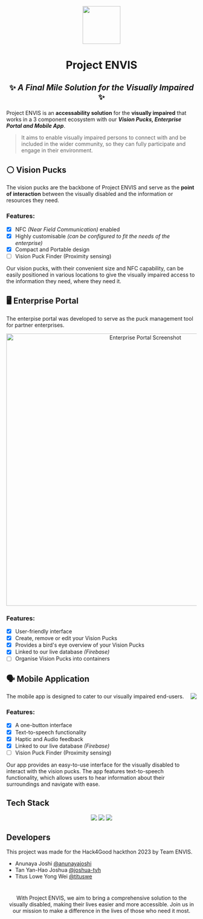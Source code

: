 <p align="center">
  <img width="100" height="100" src="https://user-images.githubusercontent.com/50615326/218189533-3d3c425c-cd9a-472c-a5e5-c3fa16a26738.png">
</p>

# <p align="center">Project ENVIS</p>
## <p align="center">:sparkles: *A Final Mile Solution for the Visually Impaired* :sparkles:</p>

Project ENVIS is an **accessability solution** for the **visually impaired** that works in a 3 component ecosystem with our ***Vision Pucks, Enterprise Portal and Mobile App***. 
>It aims to enable visually impaired persons to connect with and be included in the wider community, so they can fully participate and engage in their environment.

## :white_circle: Vision Pucks
The vision pucks are the backbone of Project ENVIS and serve as the **point of interaction** between the visually disabled and the information or resources they need.

### Features:
- [x] NFC _(Near Field Communication)_ enabled
- [x] Highly customisable _(can be configured to fit the needs of the enterprise)_
- [x] Compact and Portable design
- [ ] Vision Puck Finder (Proximity sensing)

Our vision pucks, with their convenient size and NFC capability, can be easily positioned in various locations to give the visually impaired access to the information they need, where they need it.

## :desktop_computer: Enterprise Portal
The enterpise portal was developed to serve as the puck management tool for partner enterprises.
<p align="center">
  <img width="720" alt="Enterprise Portal Screenshot" src="https://user-images.githubusercontent.com/50615326/218186532-c4ee7113-f24d-41fa-8807-ec03cd5efda5.png">
 </p>

### Features:
- [x] User-friendly interface
- [x] Create, remove or edit your Vision Pucks
- [x] Provides a bird's eye overview of your Vision Pucks
- [x] Linked to our live database _(Firebase)_
- [ ] Organise Vision Pucks into containers

## :speaking_head: Mobile Application
The mobile app is designed to cater to our visually impaired end-users. 
<img align="right" src="https://user-images.githubusercontent.com/50615326/218190360-43e8b227-8ccb-43bc-b067-fed481a7acb1.png">

### Features:
- [x] A one-button interface
- [x] Text-to-speech functionality
- [x] Haptic and Audio feedback
- [x] Linked to our live database _(Firebase)_
- [ ] Vision Puck Finder (Proximity sensing)

Our app provides an easy-to-use interface for the visually disabled to interact with the vision pucks. The app features text-to-speech functionality, which allows users to hear information about their surroundings and navigate with ease.

## Tech Stack
<p align="center">
<img src="https://user-images.githubusercontent.com/50615326/218187025-c6f12889-5e4e-4753-9ff7-549d90963068.png"> <img src="https://user-images.githubusercontent.com/50615326/218187039-6483a1eb-2460-4ec9-9282-e14817db182a.png"> <img src="https://user-images.githubusercontent.com/50615326/218187043-55be569e-2659-4083-9312-1535c6fb8857.jpg">
</p>

## Developers
This project was made for the Hack4Good hackthon 2023 by Team ENVIS.
- Anunaya Joshi [@anunayajoshi](https://github.com/anunayajoshi)
- Tan Yan-Hao Joshua [@joshua-tyh](https://github.com/joshua-tyh)
- Titus Lowe Yong Wei [@tituswe](https://github.com/tituswe)
#
<p align="center">
  With Project ENVIS, we aim to bring a comprehensive solution to the visually disabled, making their lives easier and more accessible. Join us in our mission to make a difference in the lives of those who need it most.
</p>
